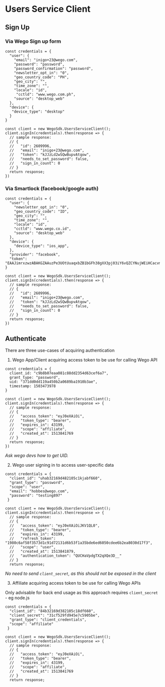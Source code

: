 # Users Service Client

## Sign Up

### Via Wego Sign up form

```
const credentials = {
  "user": {
    "email": "inigo+23@wego.com",
    "password": "password",
    "password_confirmation": "password",
    "newsletter_opt_in": "0",
    "geo_country_code": "PH",
    "geo_city": "",
    "time_zone": "",
    "locale": "id",
     "cctld": "www.wego.com.ph",
    "source": "desktop_web"
  },
  "device": {
   "device_type": "desktop"
  }
}

const client = new WegoSdk.UsersServiceClient();
client.signIn(credentials).then(response => {
  // sample response:
  // {
  //   "id": 2609996,
  //   "email": "inigo+23@wego.com",
  //   "token": "kJJzLd2wSQwBupvAtqow",
  //   "needs_to_set_password": false,
  //   "sign_in_count": 0
  // }
  return response;
})
```

### Via Smartlock (facebook/google auth)

```
const credentials = {
  "user": {
    "newsletter_opt_in": "0",
    "geo_country_code": "ID",
    "geo_city": "",
    "time_zone": "",
    "locale": "id",
    "cctld": "www.wego.co.id",
    "source": "desktop_web"
  },
  "device": {
    "device_type": "ios_app",
  },
  "provider": "facebook",
  "token": "EAAJimrxzwzABAKGZAAuzPe3UOtUuaqxbZB1bGFh38gXX3pj03iY6vQZCYNujWEiHCacvmCUVGZBYuJcZAmpKdrcGRLjixF6kPdVwj6GXzZCBpdXYUp9hUwhYSrYtBkBgtCn73i35IkgbigwS5ZBY4aI60j1SOomdZCCmSVDBe6MwhfRliBDKKHRdCmTrmHPYESGjxZChilMDpTwZDZD"
}

const client = new WegoSdk.UsersServiceClient();
client.signIn(credentials).then(response => {
  // sample response:
  // {
  //   "id": 2609996,
  //   "email": "inigo+23@wego.com",
  //   "token": "kJJzLd2wSQwBupvAtqow",
  //   "needs_to_set_password": false,
  //   "sign_in_count": 0
  // }
  return response;
})
```

## Authenticate

There are three use-cases of acquiring authentication

1. Wego App/Client acquiring access token to be use for calling Wego API

```
const credentials = {
  client_id: "c9b8b07eaa081c88dd2354d63cef6a7",
  grant_type: "password",
  uid: "371dd0dd119a450b2a0689ba1910b3ae",
  timestamp: 1503473978
}

const client = new WegoSdk.UsersServiceClient();
client.signIn(credentials).then(response => {
  // sample response:
  // {
  //   "access_token": "eyJ0eXAiOi",
  //   "token_type": "bearer",
  //   "expires_in": 43199,
  //   "scope": "affiliate",
  //   "created_at": 1513841769
  // }
  return response;
})
```

_Ask wego devs how to get UID._

2. Wego user signing in to access user-specific data

```
const credentials = {
  "client_id": "uhab32169d482105c1kjabf660",
  "grant_type": "password",
  "scope": "user",
  "email": "hobbes@wego.com",
  "password": "testing897"
 }

const client = new WegoSdk.UsersServiceClient();
client.signIn(credentials).then(response => {
  // sample response:
  // {
  //   "access_token": "eyJ0eXAiOiJKV1QL0",
  //   "token_type": "bearer",
  //   "expires_in": 43199,
  //   "refresh_token": "1980c6af58f3573d1c91d72131d6b53f1a35bde6ed6050cdee6b2ea8030d17f3",
  //   "scope": "user",
  //   "created_at": 1513841879,
  //   "authentication_token": "QUCHaVpdgTX2qXQe3D__"
  // }
  return response;
```

_No need to send `client_secret`, as this should not be exposed in the client_

3. Affiliate acquiring access token to be use for calling Wego APIs

Only advisable for back end usage as this approach requires `client_secret` - eg node.js

```
const credentials = {
  "client_id": "84b32169d382105c18df660",
  "client_secret": "31cf529fd945e7c5905be",
  "grant_type": "client_credentials",
  "scope": "affiliate"
 }

const client = new WegoSdk.UsersServiceClient();
client.signIn(credentials).then(response => {
  // sample response:
  // {
  //   "access_token": "eyJ0eXAiOi",
  //   "token_type": "bearer",
  //   "expires_in": 43199,
  //   "scope": "affiliate",
  //   "created_at": 1513841769
  // }
  return response;
```
